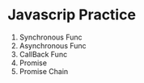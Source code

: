 # Javascrip Practice

1. Synchronous Func
2. Asynchronous Func
3. CallBack Func
4. Promise
5. Promise Chain
